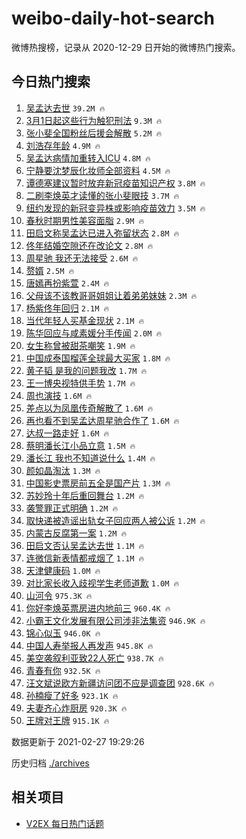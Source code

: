 # weibo-daily-hot-search

微博热搜榜，记录从 2020-12-29 日开始的微博热门搜索。

## 今日热门搜索

<!-- BEGIN -->

1. [吴孟达去世](https://s.weibo.com/weibo?q=%23%E5%90%B4%E5%AD%9F%E8%BE%BE%E5%8E%BB%E4%B8%96%23&Refer=top) `39.2M 🔥`
1. [3月1日起这些行为触犯刑法](https://s.weibo.com/weibo?q=%233%E6%9C%881%E6%97%A5%E8%B5%B7%E8%BF%99%E4%BA%9B%E8%A1%8C%E4%B8%BA%E8%A7%A6%E7%8A%AF%E5%88%91%E6%B3%95%23&Refer=top) `9.3M 🔥`
1. [张小斐全国粉丝后援会解散](https://s.weibo.com/weibo?q=%23%E5%BC%A0%E5%B0%8F%E6%96%90%E5%85%A8%E5%9B%BD%E7%B2%89%E4%B8%9D%E5%90%8E%E6%8F%B4%E4%BC%9A%E8%A7%A3%E6%95%A3%23&Refer=top) `5.2M 🔥`
1. [刘浩存年龄](https://s.weibo.com/weibo?q=%23%E5%88%98%E6%B5%A9%E5%AD%98%E5%B9%B4%E9%BE%84%23&Refer=top) `4.9M 🔥`
1. [吴孟达病情加重转入ICU](https://s.weibo.com/weibo?q=%23%E5%90%B4%E5%AD%9F%E8%BE%BE%E7%97%85%E6%83%85%E5%8A%A0%E9%87%8D%E8%BD%AC%E5%85%A5ICU%23&Refer=top) `4.8M 🔥`
1. [宁静要沈梦辰化妆师全部资料](https://s.weibo.com/weibo?q=%23%E5%AE%81%E9%9D%99%E8%A6%81%E6%B2%88%E6%A2%A6%E8%BE%B0%E5%8C%96%E5%A6%86%E5%B8%88%E5%85%A8%E9%83%A8%E8%B5%84%E6%96%99%23&Refer=top) `4.5M 🔥`
1. [谭德塞建议暂时放弃新冠疫苗知识产权](https://s.weibo.com/weibo?q=%23%E8%B0%AD%E5%BE%B7%E5%A1%9E%E5%BB%BA%E8%AE%AE%E6%9A%82%E6%97%B6%E6%94%BE%E5%BC%83%E6%96%B0%E5%86%A0%E7%96%AB%E8%8B%97%E7%9F%A5%E8%AF%86%E4%BA%A7%E6%9D%83%23&Refer=top) `3.8M 🔥`
1. [二刷李焕英才读懂的张小斐眼技](https://s.weibo.com/weibo?q=%23%E4%BA%8C%E5%88%B7%E6%9D%8E%E7%84%95%E8%8B%B1%E6%89%8D%E8%AF%BB%E6%87%82%E7%9A%84%E5%BC%A0%E5%B0%8F%E6%96%90%E7%9C%BC%E6%8A%80%23&Refer=top) `3.7M 🔥`
1. [纽约发现的新冠变异株或影响疫苗效力](https://s.weibo.com/weibo?q=%23%E7%BA%BD%E7%BA%A6%E5%8F%91%E7%8E%B0%E7%9A%84%E6%96%B0%E5%86%A0%E5%8F%98%E5%BC%82%E6%A0%AA%E6%88%96%E5%BD%B1%E5%93%8D%E7%96%AB%E8%8B%97%E6%95%88%E5%8A%9B%23&Refer=top) `3.5M 🔥`
1. [春秋时期男性美容面脂](https://s.weibo.com/weibo?q=%E6%98%A5%E7%A7%8B%E6%97%B6%E6%9C%9F%E7%94%B7%E6%80%A7%E7%BE%8E%E5%AE%B9%E9%9D%A2%E8%84%82&Refer=top) `2.9M 🔥`
1. [田启文称吴孟达已进入弥留状态](https://s.weibo.com/weibo?q=%23%E7%94%B0%E5%90%AF%E6%96%87%E7%A7%B0%E5%90%B4%E5%AD%9F%E8%BE%BE%E5%B7%B2%E8%BF%9B%E5%85%A5%E5%BC%A5%E7%95%99%E7%8A%B6%E6%80%81%23&Refer=top) `2.8M 🔥`
1. [佟年结婚空隙还在改论文](https://s.weibo.com/weibo?q=%E4%BD%9F%E5%B9%B4%E7%BB%93%E5%A9%9A%E7%A9%BA%E9%9A%99%E8%BF%98%E5%9C%A8%E6%94%B9%E8%AE%BA%E6%96%87&Refer=top) `2.8M 🔥`
1. [周星驰 我还无法接受](https://s.weibo.com/weibo?q=%E5%91%A8%E6%98%9F%E9%A9%B0%20%E6%88%91%E8%BF%98%E6%97%A0%E6%B3%95%E6%8E%A5%E5%8F%97&Refer=top) `2.6M 🔥`
1. [赘婿](https://s.weibo.com/weibo?q=%E8%B5%98%E5%A9%BF&Refer=top) `2.5M 🔥`
1. [唐嫣再扮紫萱](https://s.weibo.com/weibo?q=%23%E5%94%90%E5%AB%A3%E5%86%8D%E6%89%AE%E7%B4%AB%E8%90%B1%23&Refer=top) `2.4M 🔥`
1. [父母该不该教哥哥姐姐让着弟弟妹妹](https://s.weibo.com/weibo?q=%23%E7%88%B6%E6%AF%8D%E8%AF%A5%E4%B8%8D%E8%AF%A5%E6%95%99%E5%93%A5%E5%93%A5%E5%A7%90%E5%A7%90%E8%AE%A9%E7%9D%80%E5%BC%9F%E5%BC%9F%E5%A6%B9%E5%A6%B9%23&Refer=top) `2.3M 🔥`
1. [杨紫佟年回归](https://s.weibo.com/weibo?q=%23%E6%9D%A8%E7%B4%AB%E4%BD%9F%E5%B9%B4%E5%9B%9E%E5%BD%92%23&Refer=top) `2.1M 🔥`
1. [当代年轻人买基金现状](https://s.weibo.com/weibo?q=%23%E5%BD%93%E4%BB%A3%E5%B9%B4%E8%BD%BB%E4%BA%BA%E4%B9%B0%E5%9F%BA%E9%87%91%E7%8E%B0%E7%8A%B6%23&Refer=top) `2.1M 🔥`
1. [陈华回应与咸素媛分手传闻](https://s.weibo.com/weibo?q=%E9%99%88%E5%8D%8E%E5%9B%9E%E5%BA%94%E4%B8%8E%E5%92%B8%E7%B4%A0%E5%AA%9B%E5%88%86%E6%89%8B%E4%BC%A0%E9%97%BB&Refer=top) `2.0M 🔥`
1. [女生称曾被甜茶嘲笑](https://s.weibo.com/weibo?q=%E5%A5%B3%E7%94%9F%E7%A7%B0%E6%9B%BE%E8%A2%AB%E7%94%9C%E8%8C%B6%E5%98%B2%E7%AC%91&Refer=top) `1.9M 🔥`
1. [中国成泰国榴莲全球最大买家](https://s.weibo.com/weibo?q=%23%E4%B8%AD%E5%9B%BD%E6%88%90%E6%B3%B0%E5%9B%BD%E6%A6%B4%E8%8E%B2%E5%85%A8%E7%90%83%E6%9C%80%E5%A4%A7%E4%B9%B0%E5%AE%B6%23&Refer=top) `1.8M 🔥`
1. [黄子韬 是我的问题我改](https://s.weibo.com/weibo?q=%E9%BB%84%E5%AD%90%E9%9F%AC%20%E6%98%AF%E6%88%91%E7%9A%84%E9%97%AE%E9%A2%98%E6%88%91%E6%94%B9&Refer=top) `1.7M 🔥`
1. [王一博央视特供手势](https://s.weibo.com/weibo?q=%23%E7%8E%8B%E4%B8%80%E5%8D%9A%E5%A4%AE%E8%A7%86%E7%89%B9%E4%BE%9B%E6%89%8B%E5%8A%BF%23&Refer=top) `1.7M 🔥`
1. [周也演技](https://s.weibo.com/weibo?q=%23%E5%91%A8%E4%B9%9F%E6%BC%94%E6%8A%80%23&Refer=top) `1.6M 🔥`
1. [差点以为凤凰传奇解散了](https://s.weibo.com/weibo?q=%23%E5%B7%AE%E7%82%B9%E4%BB%A5%E4%B8%BA%E5%87%A4%E5%87%B0%E4%BC%A0%E5%A5%87%E8%A7%A3%E6%95%A3%E4%BA%86%23&Refer=top) `1.6M 🔥`
1. [再也看不到吴孟达周星驰合作了](https://s.weibo.com/weibo?q=%E5%86%8D%E4%B9%9F%E7%9C%8B%E4%B8%8D%E5%88%B0%E5%90%B4%E5%AD%9F%E8%BE%BE%E5%91%A8%E6%98%9F%E9%A9%B0%E5%90%88%E4%BD%9C%E4%BA%86&Refer=top) `1.6M 🔥`
1. [达叔一路走好](https://s.weibo.com/weibo?q=%E8%BE%BE%E5%8F%94%E4%B8%80%E8%B7%AF%E8%B5%B0%E5%A5%BD&Refer=top) `1.6M 🔥`
1. [蔡明潘长江小品立意](https://s.weibo.com/weibo?q=%23%E8%94%A1%E6%98%8E%E6%BD%98%E9%95%BF%E6%B1%9F%E5%B0%8F%E5%93%81%E7%AB%8B%E6%84%8F%23&Refer=top) `1.5M 🔥`
1. [潘长江 我也不知道说什么](https://s.weibo.com/weibo?q=%E6%BD%98%E9%95%BF%E6%B1%9F%20%E6%88%91%E4%B9%9F%E4%B8%8D%E7%9F%A5%E9%81%93%E8%AF%B4%E4%BB%80%E4%B9%88&Refer=top) `1.4M 🔥`
1. [颜如晶淘汰](https://s.weibo.com/weibo?q=%23%E9%A2%9C%E5%A6%82%E6%99%B6%E6%B7%98%E6%B1%B0%23&Refer=top) `1.3M 🔥`
1. [中国影史票房前五全是国产片](https://s.weibo.com/weibo?q=%23%E4%B8%AD%E5%9B%BD%E5%BD%B1%E5%8F%B2%E7%A5%A8%E6%88%BF%E5%89%8D%E4%BA%94%E5%85%A8%E6%98%AF%E5%9B%BD%E4%BA%A7%E7%89%87%23&Refer=top) `1.3M 🔥`
1. [苏妙玲十年后重回舞台](https://s.weibo.com/weibo?q=%23%E8%8B%8F%E5%A6%99%E7%8E%B2%E5%8D%81%E5%B9%B4%E5%90%8E%E9%87%8D%E5%9B%9E%E8%88%9E%E5%8F%B0%23&Refer=top) `1.2M 🔥`
1. [袭警罪正式明确](https://s.weibo.com/weibo?q=%23%E8%A2%AD%E8%AD%A6%E7%BD%AA%E6%AD%A3%E5%BC%8F%E6%98%8E%E7%A1%AE%23&Refer=top) `1.2M 🔥`
1. [取快递被造谣出轨女子回应两人被公诉](https://s.weibo.com/weibo?q=%23%E5%8F%96%E5%BF%AB%E9%80%92%E8%A2%AB%E9%80%A0%E8%B0%A3%E5%87%BA%E8%BD%A8%E5%A5%B3%E5%AD%90%E5%9B%9E%E5%BA%94%E4%B8%A4%E4%BA%BA%E8%A2%AB%E5%85%AC%E8%AF%89%23&Refer=top) `1.2M 🔥`
1. [内蒙古反腐第一案](https://s.weibo.com/weibo?q=%E5%86%85%E8%92%99%E5%8F%A4%E5%8F%8D%E8%85%90%E7%AC%AC%E4%B8%80%E6%A1%88&Refer=top) `1.2M 🔥`
1. [田启文否认吴孟达去世](https://s.weibo.com/weibo?q=%E7%94%B0%E5%90%AF%E6%96%87%E5%90%A6%E8%AE%A4%E5%90%B4%E5%AD%9F%E8%BE%BE%E5%8E%BB%E4%B8%96&Refer=top) `1.1M 🔥`
1. [连微信新表情都戒烟了](https://s.weibo.com/weibo?q=%23%E8%BF%9E%E5%BE%AE%E4%BF%A1%E6%96%B0%E8%A1%A8%E6%83%85%E9%83%BD%E6%88%92%E7%83%9F%E4%BA%86%23&Refer=top) `1.1M 🔥`
1. [天津健康码](https://s.weibo.com/weibo?q=%E5%A4%A9%E6%B4%A5%E5%81%A5%E5%BA%B7%E7%A0%81&Refer=top) `1.0M 🔥`
1. [对比家长收入歧视学生老师道歉](https://s.weibo.com/weibo?q=%E5%AF%B9%E6%AF%94%E5%AE%B6%E9%95%BF%E6%94%B6%E5%85%A5%E6%AD%A7%E8%A7%86%E5%AD%A6%E7%94%9F%E8%80%81%E5%B8%88%E9%81%93%E6%AD%89&Refer=top) `1.0M 🔥`
1. [山河令](https://s.weibo.com/weibo?q=%E5%B1%B1%E6%B2%B3%E4%BB%A4&Refer=top) `975.3K 🔥`
1. [你好李焕英票房进内地前三](https://s.weibo.com/weibo?q=%23%E4%BD%A0%E5%A5%BD%E6%9D%8E%E7%84%95%E8%8B%B1%E7%A5%A8%E6%88%BF%E8%BF%9B%E5%86%85%E5%9C%B0%E5%89%8D%E4%B8%89%23&Refer=top) `960.4K 🔥`
1. [小霸王文化发展有限公司涉非法集资](https://s.weibo.com/weibo?q=%23%E5%B0%8F%E9%9C%B8%E7%8E%8B%E6%96%87%E5%8C%96%E5%8F%91%E5%B1%95%E6%9C%89%E9%99%90%E5%85%AC%E5%8F%B8%E6%B6%89%E9%9D%9E%E6%B3%95%E9%9B%86%E8%B5%84%23&Refer=top) `946.9K 🔥`
1. [锦心似玉](https://s.weibo.com/weibo?q=%23%E9%94%A6%E5%BF%83%E4%BC%BC%E7%8E%89%23&Refer=top) `946.0K 🔥`
1. [中国人寿举报人再发声](https://s.weibo.com/weibo?q=%23%E4%B8%AD%E5%9B%BD%E4%BA%BA%E5%AF%BF%E4%B8%BE%E6%8A%A5%E4%BA%BA%E5%86%8D%E5%8F%91%E5%A3%B0%23&Refer=top) `945.8K 🔥`
1. [美空袭叙利亚致22人死亡](https://s.weibo.com/weibo?q=%E7%BE%8E%E7%A9%BA%E8%A2%AD%E5%8F%99%E5%88%A9%E4%BA%9A%E8%87%B422%E4%BA%BA%E6%AD%BB%E4%BA%A1&Refer=top) `938.7K 🔥`
1. [青春有你](https://s.weibo.com/weibo?q=%E9%9D%92%E6%98%A5%E6%9C%89%E4%BD%A0&Refer=top) `932.5K 🔥`
1. [汪文斌说欧方新疆访问团不应是调查团](https://s.weibo.com/weibo?q=%23%E6%B1%AA%E6%96%87%E6%96%8C%E8%AF%B4%E6%AC%A7%E6%96%B9%E6%96%B0%E7%96%86%E8%AE%BF%E9%97%AE%E5%9B%A2%E4%B8%8D%E5%BA%94%E6%98%AF%E8%B0%83%E6%9F%A5%E5%9B%A2%23&Refer=top) `928.6K 🔥`
1. [孙楠瘦了好多](https://s.weibo.com/weibo?q=%E5%AD%99%E6%A5%A0%E7%98%A6%E4%BA%86%E5%A5%BD%E5%A4%9A&Refer=top) `923.1K 🔥`
1. [夫妻齐心炸厨房](https://s.weibo.com/weibo?q=%E5%A4%AB%E5%A6%BB%E9%BD%90%E5%BF%83%E7%82%B8%E5%8E%A8%E6%88%BF&Refer=top) `920.3K 🔥`
1. [王牌对王牌](https://s.weibo.com/weibo?q=%E7%8E%8B%E7%89%8C%E5%AF%B9%E7%8E%8B%E7%89%8C&Refer=top) `915.1K 🔥`

数据更新于 2021-02-27 19:29:26

<!-- END -->

历史归档 [./archives](./archives)

## 相关项目

- [V2EX 每日热门话题](https://github.com/realLeonardo/v2ex-daily-hot-topic)
